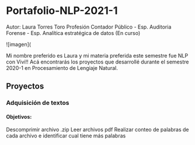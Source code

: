 # Portafolio-NLP-2021-1
                                                                          

Autor: Laura Torres Toro
Profesión Contador Público - Esp. Auditoria Forense - Esp. Analítica estratégica de datos (En curso) 

![imagen](
  
Mi nombre preferido es Laura y mi materia preferida este semestre fue NLP con Vivi!! 
Acá encontrarás los proyectos que desarrollé durante el semestre 2020-1 en Procesamiento de Lengiaje Natural.  
 
## Proyectos
 
### Adquisición de textos
#### Objetivos:
Descomprimir archivo .zip 
Leer archivos pdf
Realizar conteo de palabras de cada archivo e identificar cual tiene más palabras


 
              
